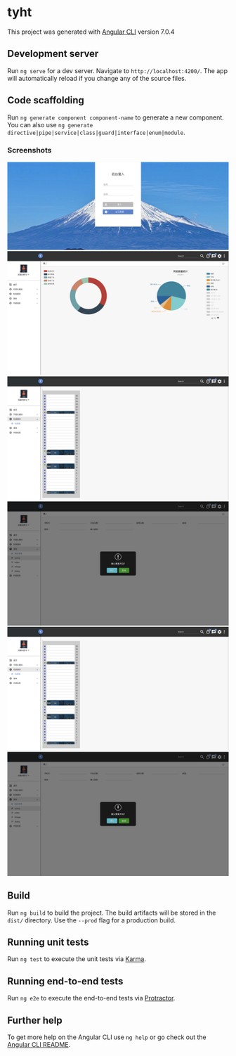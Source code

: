 # tyht
This project was generated with [Angular CLI](https://github.com/angular/angular-cli) version 7.0.4
## Development server

Run `ng serve` for a dev server. Navigate to `http://localhost:4200/`. The app will automatically reload if you change any of the source files.

## Code scaffolding

Run `ng generate component component-name` to generate a new component. You can also use `ng generate directive|pipe|service|class|guard|interface|enum|module`.
### Screenshots

<img src="./src/assets/img/login.png">

<img src="./src/assets/img/echarts.png">


<img src="./src/assets/img/cabient.png">

<img src="./src/assets/img/xxdcusdia.png">

<img src="./src/assets/img/cabient.png">

<img src="./src/assets/img/xxdcusdia.png">

## Build

Run `ng build` to build the project. The build artifacts will be stored in the `dist/` directory. Use the `--prod` flag for a production build.

## Running unit tests

Run `ng test` to execute the unit tests via [Karma](https://karma-runner.github.io).

## Running end-to-end tests

Run `ng e2e` to execute the end-to-end tests via [Protractor](http://www.protractortest.org/).

## Further help

To get more help on the Angular CLI use `ng help` or go check out the [Angular CLI README](https://github.com/angular/angular-cli/blob/master/README.md).

